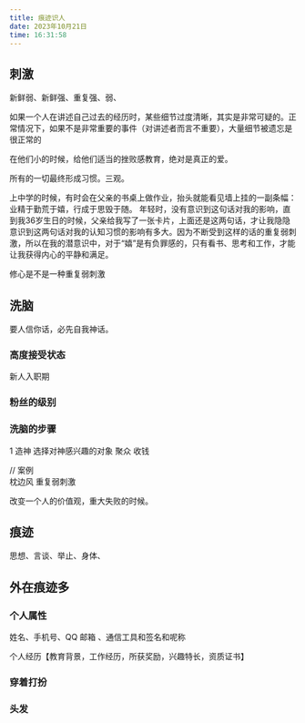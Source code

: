 ```yaml
---
title: 痕迹识人
date: 2023年10月21日 
time: 16:31:58
---
```


## 刺激
新鲜弱、新鲜强、重复强、弱、

如果一个人在讲述自己过去的经历时，某些细节过度清晰，其实是非常可疑的。正常情况下，如果不是非常重要的事件（对讲述者而言不重要），大量细节被遗忘是很正常的

在他们小的时候，给他们适当的挫败感教育，绝对是真正的爱。

所有的一切最终形成习惯。三观。

上中学的时候，有时会在父亲的书桌上做作业，抬头就能看见墙上挂的一副条幅：业精于勤荒于嬉，行成于思毁于随。
年轻时，没有意识到这句话对我的影响，直到我36岁生日的时候，父亲给我写了一张卡片，上面还是这两句话，才让我隐隐意识到这两句话对我的认知习惯的影响有多大。因为不断受到这样的话的重复弱刺激，所以在我的潜意识中，对于“嬉”是有负罪感的，只有看书、思考和工作，才能让我获得内心的平静和满足。

修心是不是一种重复弱刺激

## 洗脑
要人信你话，必先自我神话。

### 高度接受状态
新人入职期

### 粉丝的级别

### 洗脑的步骤
1 造神
选择对神感兴趣的对象
聚众
收钱

// 案例  
枕边风  重复弱刺激

改变一个人的价值观，重大失败的时候。

## 痕迹
思想、言谈、举止、身体、

## 外在痕迹多

### 个人属性
姓名、手机号、QQ 邮箱 、通信工具和签名和呢称

个人经历【教育背景，工作经历，所获奖励，兴趣特长，资质证书】

### 穿着打扮

### 头发
